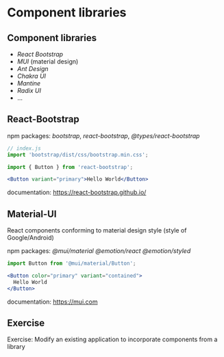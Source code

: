 # Component libraries

## Component libraries

- _React Bootstrap_
- _MUI_ (material design)
- _Ant Design_
- _Chakra UI_
- _Mantine_
- _Radix UI_
- ...

## React-Bootstrap

npm packages: _bootstrap_, _react-bootstrap_, _@types/react-bootstrap_

```jsx
// index.js
import 'bootstrap/dist/css/bootstrap.min.css';
```

```jsx
import { Button } from 'react-bootstrap';
```

```jsx
<Button variant="primary">Hello World</Button>
```

documentation: https://react-bootstrap.github.io/

## Material-UI

React components conforming to material design style (style of Google/Android)

npm packages: _@mui/material_ _@emotion/react_ _@emotion/styled_

```jsx
import Button from '@mui/material/Button';
```

```jsx
<Button color="primary" variant="contained">
  Hello World
</Button>
```

documentation: https://mui.com

## Exercise

Exercise: Modify an existing application to incorporate components from a library

